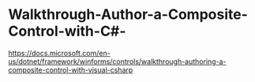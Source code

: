 # Walkthrough-Author-a-Composite-Control-with-C#-
https://docs.microsoft.com/en-us/dotnet/framework/winforms/controls/walkthrough-authoring-a-composite-control-with-visual-csharp
